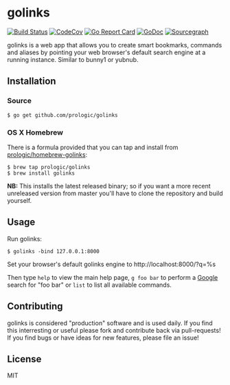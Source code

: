 # golinks

[![Build Status](https://cloud.drone.io/api/badges/prologic/golinks/status.svg)](https://cloud.drone.io/prologic/golinks)
[![CodeCov](https://codecov.io/gh/prologic/golinks/branch/master/graph/badge.svg)](https://codecov.io/gh/prologic/golinks)
[![Go Report Card](https://goreportcard.com/badge/prologic/golinks)](https://goreportcard.com/report/prologic/golinks)
[![GoDoc](https://godoc.org/github.com/prologic/golinks?status.svg)](https://godoc.org/github.com/prologic/golinks) 
[![Sourcegraph](https://sourcegraph.com/github.com/prologic/golinks/-/badge.svg)](https://sourcegraph.com/github.com/prologic/golinks?badge)

golinks is a web app that allows you to create smart bookmarks, commands and aliases by pointing your web browser's default search engine at a running instance. Similar to bunny1 or yubnub.

## Installation

### Source

```#!bash
$ go get github.com/prologic/golinks
```

### OS X Homebrew

There is a formula provided that you can tap and install from
[prologic/homebrew-golinks](https://github.com/prologic/homebrew-golinks):

```#!bash
$ brew tap prologic/golinks
$ brew install golinks
```

**NB:** This installs the latest released binary; so if you want a more
recent unreleased version from master you'll have to clone the repository
and build yourself.

## Usage

Run golinks:

```#!bash
$ golinks -bind 127.0.0.1:8000
```

Set your browser's default golinks engine to http://localhost:8000/?q=%s

Then type `help` to view the main help page, `g foo bar` to perform a [Google](https://google.com) search for "foo bar" or `list` to list all available commands.

## Contributing

golinks is considered "production" software and is used daily. If you find this interresting or useful please fork and contribute back via pull-requests! If you find bugs or have ideas for new features, please file an issue!

## License

MIT

